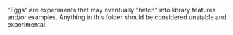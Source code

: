 "Eggs" are experiments that may eventually "hatch" into library features and/or examples. Anything in this folder should be considered unstable and experimental.
